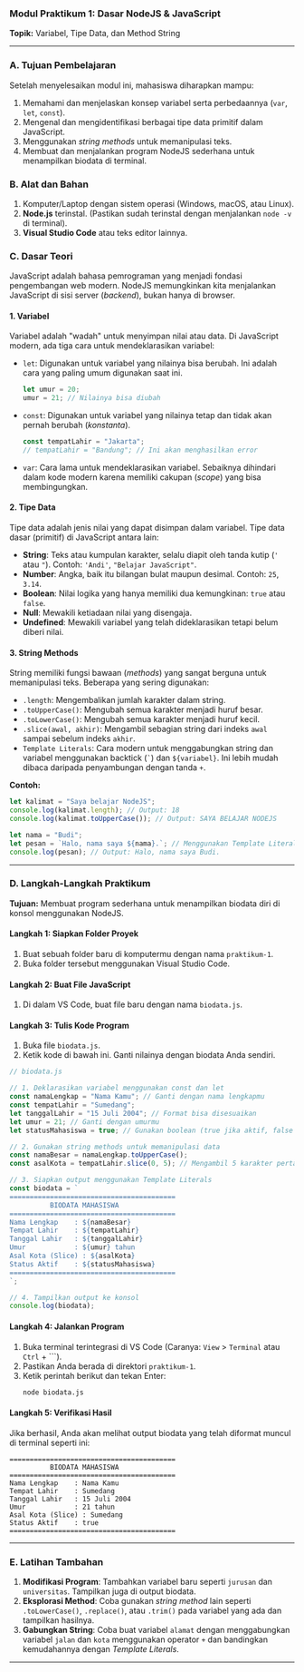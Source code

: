 

### **Modul Praktikum 1: Dasar NodeJS & JavaScript**

**Topik:** Variabel, Tipe Data, dan Method String

-----

### **A. Tujuan Pembelajaran**

Setelah menyelesaikan modul ini, mahasiswa diharapkan mampu:

1.  Memahami dan menjelaskan konsep variabel serta perbedaannya (`var`, `let`, `const`).
2.  Mengenal dan mengidentifikasi berbagai tipe data primitif dalam JavaScript.
3.  Menggunakan *string methods* untuk memanipulasi teks.
4.  Membuat dan menjalankan program NodeJS sederhana untuk menampilkan biodata di terminal.

### **B. Alat dan Bahan**

1.  Komputer/Laptop dengan sistem operasi (Windows, macOS, atau Linux).
2.  **Node.js** terinstal. (Pastikan sudah terinstal dengan menjalankan `node -v` di terminal).
3.  **Visual Studio Code** atau teks editor lainnya.

### **C. Dasar Teori**

JavaScript adalah bahasa pemrograman yang menjadi fondasi pengembangan web modern. NodeJS memungkinkan kita menjalankan JavaScript di sisi server (*backend*), bukan hanya di browser.

#### **1. Variabel**

Variabel adalah "wadah" untuk menyimpan nilai atau data. Di JavaScript modern, ada tiga cara untuk mendeklarasikan variabel:

  * `let`: Digunakan untuk variabel yang nilainya bisa berubah. Ini adalah cara yang paling umum digunakan saat ini.
    ```javascript
    let umur = 20;
    umur = 21; // Nilainya bisa diubah
    ```
  * `const`: Digunakan untuk variabel yang nilainya tetap dan tidak akan pernah berubah (*konstanta*).
    ```javascript
    const tempatLahir = "Jakarta";
    // tempatLahir = "Bandung"; // Ini akan menghasilkan error
    ```
  * `var`: Cara lama untuk mendeklarasikan variabel. Sebaiknya dihindari dalam kode modern karena memiliki cakupan (*scope*) yang bisa membingungkan.

#### **2. Tipe Data**

Tipe data adalah jenis nilai yang dapat disimpan dalam variabel. Tipe data dasar (primitif) di JavaScript antara lain:

  * **String**: Teks atau kumpulan karakter, selalu diapit oleh tanda kutip (`'` atau `"`). Contoh: `'Andi'`, `"Belajar JavaScript"`.
  * **Number**: Angka, baik itu bilangan bulat maupun desimal. Contoh: `25`, `3.14`.
  * **Boolean**: Nilai logika yang hanya memiliki dua kemungkinan: `true` atau `false`.
  * **Null**: Mewakili ketiadaan nilai yang disengaja.
  * **Undefined**: Mewakili variabel yang telah dideklarasikan tetapi belum diberi nilai.

#### **3. String Methods**

String memiliki fungsi bawaan (*methods*) yang sangat berguna untuk memanipulasi teks. Beberapa yang sering digunakan:

  * `.length`: Mengembalikan jumlah karakter dalam string.
  * `.toUpperCase()`: Mengubah semua karakter menjadi huruf besar.
  * `.toLowerCase()`: Mengubah semua karakter menjadi huruf kecil.
  * `.slice(awal, akhir)`: Mengambil sebagian string dari indeks `awal` sampai sebelum indeks `akhir`.
  * `Template Literals`: Cara modern untuk menggabungkan string dan variabel menggunakan backtick (`` ` ``) dan `${variabel}`. Ini lebih mudah dibaca daripada penyambungan dengan tanda `+`.

**Contoh:**

```javascript
let kalimat = "Saya belajar NodeJS";
console.log(kalimat.length); // Output: 18
console.log(kalimat.toUpperCase()); // Output: SAYA BELAJAR NODEJS

let nama = "Budi";
let pesan = `Halo, nama saya ${nama}.`; // Menggunakan Template Literals
console.log(pesan); // Output: Halo, nama saya Budi.
```

-----

### **D. Langkah-Langkah Praktikum**

**Tujuan:** Membuat program sederhana untuk menampilkan biodata diri di konsol menggunakan NodeJS.

#### **Langkah 1: Siapkan Folder Proyek**

1.  Buat sebuah folder baru di komputermu dengan nama `praktikum-1`.
2.  Buka folder tersebut menggunakan Visual Studio Code.

#### **Langkah 2: Buat File JavaScript**

1.  Di dalam VS Code, buat file baru dengan nama `biodata.js`.

#### **Langkah 3: Tulis Kode Program**

1.  Buka file `biodata.js`.
2.  Ketik kode di bawah ini. Ganti nilainya dengan biodata Anda sendiri.

<!-- end list -->

```javascript
// biodata.js

// 1. Deklarasikan variabel menggunakan const dan let
const namaLengkap = "Nama Kamu"; // Ganti dengan nama lengkapmu
const tempatLahir = "Sumedang";
let tanggalLahir = "15 Juli 2004"; // Format bisa disesuaikan
let umur = 21; // Ganti dengan umurmu
let statusMahasiswa = true; // Gunakan boolean (true jika aktif, false jika tidak)

// 2. Gunakan string methods untuk memanipulasi data
const namaBesar = namaLengkap.toUpperCase();
const asalKota = tempatLahir.slice(0, 5); // Mengambil 5 karakter pertama

// 3. Siapkan output menggunakan Template Literals
const biodata = `
=========================================
          BIODATA MAHASISWA
=========================================
Nama Lengkap    : ${namaBesar}
Tempat Lahir    : ${tempatLahir}
Tanggal Lahir   : ${tanggalLahir}
Umur            : ${umur} tahun
Asal Kota (Slice) : ${asalKota}
Status Aktif    : ${statusMahasiswa}
=========================================
`;

// 4. Tampilkan output ke konsol
console.log(biodata);

```

#### **Langkah 4: Jalankan Program**

1.  Buka terminal terintegrasi di VS Code (Caranya: `View` \> `Terminal` atau `Ctrl` + \`\`\`).
2.  Pastikan Anda berada di direktori `praktikum-1`.
3.  Ketik perintah berikut dan tekan Enter:
    ```bash
    node biodata.js
    ```

#### **Langkah 5: Verifikasi Hasil**

Jika berhasil, Anda akan melihat output biodata yang telah diformat muncul di terminal seperti ini:

```
=========================================
          BIODATA MAHASISWA
=========================================
Nama Lengkap    : Nama Kamu
Tempat Lahir    : Sumedang
Tanggal Lahir   : 15 Juli 2004
Umur            : 21 tahun
Asal Kota (Slice) : Sumedang
Status Aktif    : true
=========================================
```

-----

### **E. Latihan Tambahan**

1.  **Modifikasi Program**: Tambahkan variabel baru seperti `jurusan` dan `universitas`. Tampilkan juga di output biodata.
2.  **Eksplorasi Method**: Coba gunakan *string method* lain seperti `.toLowerCase()`, `.replace()`, atau `.trim()` pada variabel yang ada dan tampilkan hasilnya.
3.  **Gabungkan String**: Coba buat variabel `alamat` dengan menggabungkan variabel `jalan` dan `kota` menggunakan operator `+` dan bandingkan kemudahannya dengan *Template Literals*.

-----
